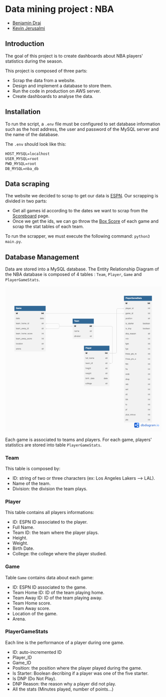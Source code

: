 # Data mining project : NBA
 - [Benjamin Drai](https://www.linkedin.com/in/benjamin-d-838919127)
 - [Kevin Jerusalmi](https://www.linkedin.com/in/kevin-jerusalmi-151a74188)

## Introduction
The goal of this project is to create dashboards about NBA players' statistics during the season. 

This project is composed of three parts:
* Scrap the data from a website.
* Design and implement a database to store them.
* Run the code in production on AWS server.
* Create dashboards to analyse the data.

## Installation
To run the script, a `.env` file must be configured to set database information such as the host address, 
the user and password of the MySQL server and the name of the database.

The `.env` should look like this:
```
HOST_MYSQL=localhost
USER_MYSQL=root
PWD_MYSQL=root
DB_MYSQL=nba_db
```


## Data scraping
The website we decided to scrap to get our data is [ESPN](https://www.espn.com/nba).
Our scrapping is divided in two parts:
* Get all games id according to the dates we want to scrap from the [Scoreboard](https://www.espn.com/nba/scoreboard/_/date/20221109) page.
* Once we get the ids, we can go throw the [Box Score](https://www.espn.com/nba/boxscore/_/gameId/401468316) of each game and scrap the stat tables of each team.

To run the scrapper, we must execute the following command: ```python3 main.py```.

## Database Management
Data are stored into a MySQL database. 
The Entity Relationship Diagram of the NBA database is composed of 4 tables :  `Team`, `Player`, `Game` and `PlayerGameStats`.

![alt text](database/nba_ERD.png)

Each game is associated to teams and players. For each game, players' statistics are stored into table `PlayerGameStats`.
### Team
This table is composed by:
* ID: string of two or three characters (ex: Los Angeles Lakers --> LAL).
* Name of the team.
* Division: the division the team plays.

### Player
This table contains all players informations:
* ID: ESPN ID associated to the player.
* Full Name.
* Team ID: the team where the player plays.
* Height.
* Weight.
* Birth Date.
* College: the college where the player studied. 

### Game
Table `Game` contains data about each game:
* ID: ESPN ID associated to the game.
* Team Home ID: ID of the team playing home.
* Team Away ID: ID of the team playing away.
* Team Home score.
* Team Away score.
* Location of the game.
* Arena.

### PlayerGameStats
Each line is the performance of a player during one game.
* ID: auto-incremented ID
* Player_ID
* Game_ID
* Position: the position where the player played during the game.
* Is Starter: Boolean decribing if a player was one of the five starter.
* Is DNP (Do Not Play).
* DNP Reason: the reason why a player did not play.
* All the stats (Minutes played, number of points...)